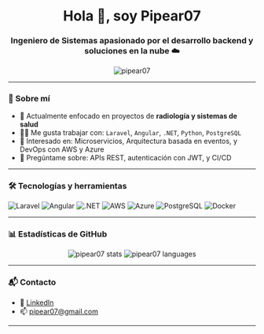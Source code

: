 <h1 align="center">Hola 👋, soy Pipear07</h1>
<h3 align="center">Ingeniero de Sistemas apasionado por el desarrollo backend y soluciones en la nube ☁️</h3>

<p align="center">
  <img src="https://komarev.com/ghpvc/?username=pipear07&label=Profile%20views&color=0e75b6&style=flat" alt="pipear07" />
</p>

---

### 🧠 Sobre mí

- 💼 Actualmente enfocado en proyectos de **radiología y sistemas de salud**
- 👨‍💻 Me gusta trabajar con: `Laravel`, `Angular`, `.NET`, `Python`, `PostgreSQL`
- 🚀 Interesado en: Microservicios, Arquitectura basada en eventos, y DevOps con AWS y Azure
- 💬 Pregúntame sobre: APIs REST, autenticación con JWT, y CI/CD

---

### 🛠️ Tecnologías y herramientas
![Laravel](https://img.shields.io/badge/Laravel-E34F26?style=flat&logo=laravel&logoColor=white)
![Angular](https://img.shields.io/badge/Angular-DD0031?style=flat&logo=angular&logoColor=white)
![.NET](https://img.shields.io/badge/.NET-512BD4?style=flat&logo=dotnet&logoColor=white)
![AWS](https://img.shields.io/badge/AWS-232F3E?style=flat&logo=amazon-aws&logoColor=white)
![Azure](https://img.shields.io/badge/Azure-0078D4?style=flat&logo=microsoft-azure&logoColor=white)
![PostgreSQL](https://img.shields.io/badge/PostgreSQL-336791?style=flat&logo=postgresql&logoColor=white)
![Docker](https://img.shields.io/badge/Docker-2496ED?style=flat&logo=docker&logoColor=white)

---

### 📊 Estadísticas de GitHub

<p align="center">
  <img src="https://github-readme-stats.vercel.app/api?username=pipear07&show_icons=true&theme=tokyonight" alt="pipear07 stats"/>
  <img src="https://github-readme-stats.vercel.app/api/top-langs/?username=pipear07&layout=compact&theme=tokyonight" alt="pipear07 languages"/>
</p>

---

### 📬 Contacto

- 💼 [LinkedIn](https://linkedin.com/in/tu-usuario)
- 📫 pipear07@gmail.com

---
